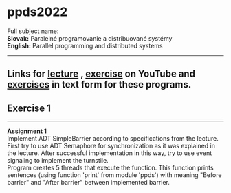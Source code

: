 # ppds2022

Full subject name:  
**Slovak:** Paralelné programovanie a distribuované systémy  
**English:** Parallel programming and distributed systems

----

Links for [lecture](https://www.youtube.com/watch?v=sR5RWW1uj5g)
, [exercise](https://www.youtube.com/watch?v=vIiHVcb3HqU) on YouTube
and [exercises](https://uim.fei.stuba.sk/i-ppds/2-cvicenie-turniket-bariera-%f0%9f%9a%a7/?%2F) in text form for these
programs.
---

Exercise 1
-----------
*******
**Assignment 1**  
Implement ADT SimpleBarrier according to specifications from the lecture. First try to use ADT Semaphore for
synchronization as it was explained in the lecture. After successful implementation in this way, try to use event
signaling to implement the turnstile.  
Program creates 5 threads that execute the function. This function prints sentences (using function 'print' from
module 'ppds') with meaning "Before barrier" and "After barrier" between implemented barrier.
